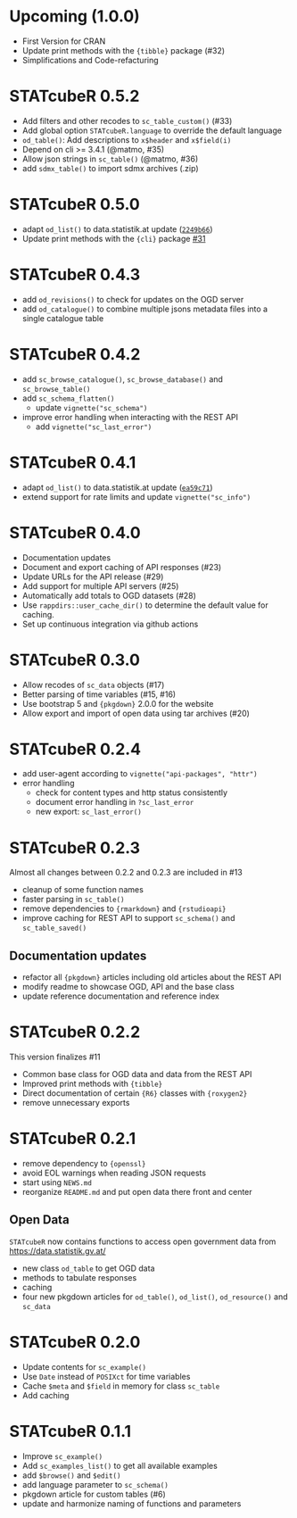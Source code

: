 # Upcoming (1.0.0)

* First Version for CRAN
* Update print methods with the `{tibble}` package (#32)
* Simplifications and Code-refacturing

# STATcubeR 0.5.2

* Add filters and other recodes to `sc_table_custom()` (#33)
* Add global option `STATcubeR.language` to override the default language
* `od_table()`: Add descriptions to `x$header` and `x$field(i)`
* Depend on cli >= 3.4.1 (@matmo, #35)
* Allow json strings in `sc_table()` (@matmo, #36)
* add `sdmx_table()` to import sdmx archives (.zip)

# STATcubeR 0.5.0

* adapt `od_list()` to data.statistik.at update ([`2249b66`](https://github.com/statistikat/STATcubeR/commit/2249b6607cb822a4aac56c6258cbe967832171f1))
* Update print methods with the `{cli}` package [#31](https://github.com/statistikat/STATcubeR/pull/31)

# STATcubeR 0.4.3

* add `od_revisions()` to check for updates on the OGD server
* add `od_catalogue()` to combine multiple jsons metadata files
  into a single catalogue table

# STATcubeR 0.4.2

* add `sc_browse_catalogue()`, `sc_browse_database()` and `sc_browse_table()`
* add `sc_schema_flatten()`
   * update `vignette("sc_schema")`
* improve error handling when interacting with the REST API
   * add `vignette("sc_last_error")`

# STATcubeR 0.4.1

* adapt `od_list()` to data.statistik.at update ([`ea59c71`](https://github.com/statistikat/STATcubeR/commit/ea59c718edec373ba71074005099ef519033bf51))
* extend support for rate limits and update `vignette("sc_info")`

# STATcubeR 0.4.0

* Documentation updates
* Document and export caching of API responses (#23)
* Update URLs for the API release (#29)
* Add support for multiple API servers (#25)
* Automatically add totals to OGD datasets (#28)
* Use `rappdirs::user_cache_dir()` to determine the
  default value for caching.
* Set up continuous integration via github actions

# STATcubeR 0.3.0

* Allow recodes of `sc_data` objects (#17)
* Better parsing of time variables (#15, #16)
* Use bootstrap 5  and `{pkgdown}` 2.0.0 for the website
* Allow export and import of open data using tar archives (#20)

# STATcubeR 0.2.4

* add user-agent according to `vignette("api-packages", "httr")`
* error handling
   * check for content types and http status consistently
   * document error handling in `?sc_last_error`
   * new export: `sc_last_error()`

# STATcubeR 0.2.3

Almost all changes between 0.2.2 and 0.2.3 are included in #13

* cleanup of some function names
* faster parsing in `sc_table()`
* remove dependencies to `{rmarkdown}` and `{rstudioapi}`
* improve caching for REST API to support `sc_schema()` and `sc_table_saved()`

## Documentation updates

* refactor all `{pkgdown}` articles including old articles about the REST API
* modify readme to showcase OGD, API and the base class
* update reference documentation and reference index

# STATcubeR 0.2.2

This version finalizes #11

* Common base class for OGD data and data from the REST API
* Improved print methods with `{tibble}`
* Direct documentation of certain `{R6}` classes with `{roxygen2}`
* remove unnecessary exports

# STATcubeR 0.2.1

* remove dependency to `{openssl}`
* avoid EOL warnings when reading JSON requests
* start using `NEWS.md`
* reorganize `README.md` and put open data there front and center

## Open Data

`STATcubeR` now contains functions to access open government data from
https://data.statistik.gv.at/

* new class `od_table` to get OGD data
* methods to tabulate responses
* caching
* four new pkgdown articles for `od_table()`, `od_list()`, `od_resource()` and `sc_data`

# STATcubeR 0.2.0

* Update contents for `sc_example()`
* Use `Date` instead of `POSIXct` for time variables
* Cache `$meta` and `$field` in memory for class `sc_table`
* Add caching

# STATcubeR 0.1.1

* Improve `sc_example()`
* Add `sc_examples_list()` to get all available examples
* add `$browse()` and `$edit()`
* add language parameter to `sc_schema()`
* pkgdown article for custom tables (#6)
* update and harmonize naming of functions and parameters
